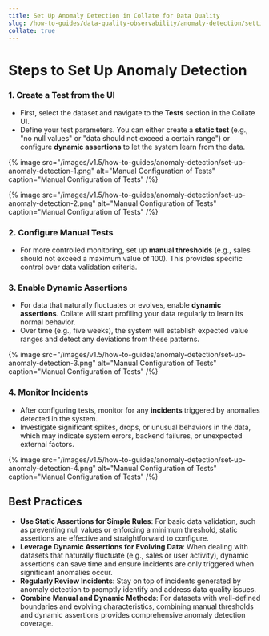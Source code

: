 ```yaml
---
title: Set Up Anomaly Detection in Collate for Data Quality
slug: /how-to-guides/data-quality-observability/anomaly-detection/setting-up
collate: true
---
```


# Steps to Set Up Anomaly Detection

### 1. Create a Test from the UI
- First, select the dataset and navigate to the **Tests** section in the Collate UI.
- Define your test parameters. You can either create a **static test** (e.g., "no null values" or "data should not exceed a certain range") or configure **dynamic assertions** to let the system learn from the data.

{% image
  src="/images/v1.5/how-to-guides/anomaly-detection/set-up-anomaly-detection-1.png"
  alt="Manual Configuration of Tests"
  caption="Manual Configuration of Tests"
 /%}

 {% image
  src="/images/v1.5/how-to-guides/anomaly-detection/set-up-anomaly-detection-2.png"
  alt="Manual Configuration of Tests"
  caption="Manual Configuration of Tests"
 /%}

### 2. Configure Manual Tests
- For more controlled monitoring, set up **manual thresholds** (e.g., sales should not exceed a maximum value of 100). This provides specific control over data validation criteria.

### 3. Enable Dynamic Assertions
- For data that naturally fluctuates or evolves, enable **dynamic assertions**. Collate will start profiling your data regularly to learn its normal behavior.
- Over time (e.g., five weeks), the system will establish expected value ranges and detect any deviations from these patterns.

{% image
  src="/images/v1.5/how-to-guides/anomaly-detection/set-up-anomaly-detection-3.png"
  alt="Manual Configuration of Tests"
  caption="Manual Configuration of Tests"
 /%}

### 4. Monitor Incidents
- After configuring tests, monitor for any **incidents** triggered by anomalies detected in the system.
- Investigate significant spikes, drops, or unusual behaviors in the data, which may indicate system errors, backend failures, or unexpected external factors.

{% image
  src="/images/v1.5/how-to-guides/anomaly-detection/set-up-anomaly-detection-4.png"
  alt="Manual Configuration of Tests"
  caption="Manual Configuration of Tests"
 /%}

## Best Practices

- **Use Static Assertions for Simple Rules**: For basic data validation, such as preventing null values or enforcing a minimum threshold, static assertions are effective and straightforward to configure.
- **Leverage Dynamic Assertions for Evolving Data**: When dealing with datasets that naturally fluctuate (e.g., sales or user activity), dynamic assertions can save time and ensure incidents are only triggered when significant anomalies occur.
- **Regularly Review Incidents**: Stay on top of incidents generated by anomaly detection to promptly identify and address data quality issues.
- **Combine Manual and Dynamic Methods**: For datasets with well-defined boundaries and evolving characteristics, combining manual thresholds and dynamic assertions provides comprehensive anomaly detection coverage.
